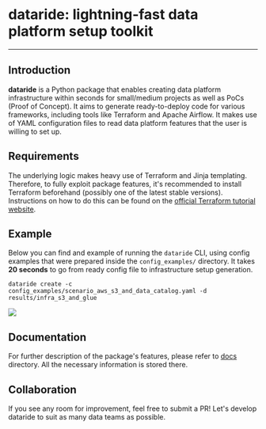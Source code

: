 
# dataride: lightning-fast data platform setup toolkit

---

## Introduction

**dataride** is a Python package that enables creating data platform infrastructure within seconds for small/medium projects as well as PoCs (Proof of Concept). It aims to generate ready-to-deploy code for various frameworks, including tools like Terraform and Apache Airflow. It makes use of YAML configuration files to read data platform features that the user is willing to set up.

## Requirements

The underlying logic makes heavy use of Terraform and Jinja templating. Therefore, to fully exploit package features, it's recommended to install Terraform beforehand (possibly one of the latest stable versions). Instructions on how to do this can be found on the [official Terraform tutorial website](https://learn.hashicorp.com/tutorials/terraform/install-cli).

## Example

Below you can find and example of running the `dataride` CLI, using config examples that were prepared inside the `config_examples/` directory. It takes **20 seconds** to go from ready config file to infrastructure setup generation. 

```
dataride create -c config_examples/scenario_aws_s3_and_data_catalog.yaml -d results/infra_s3_and_glue
```

<img src="https://github.com/mckraqs/dataride/tree/main/media/example_showcase.gif?raw=true"/>

## Documentation

For further description of the package's features, please refer to [docs](https://github.com/mckraqs/dataride/tree/main/docs) directory. All the necessary information is stored there.

## Collaboration

If you see any room for improvement, feel free to submit a PR! Let's develop dataride to suit as many data teams as possible.
